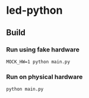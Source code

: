 # led-python

## Build

### Run using fake hardware

```
MOCK_HW=1 python main.py
```

### Run on physical hardware

```
python main.py
```